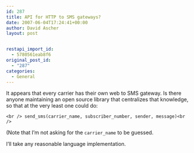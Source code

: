 ```yaml
---
id: 287
title: API for HTTP to SMS gateways?
date: 2007-06-04T17:24:41+00:00
author: David Ascher
layout: post


restapi_import_id:
  - 5780561eab8f6
original_post_id:
  - "287"
categories:
  - General
---
```

It appears that every carrier has their own web to SMS gateway. Is there anyone maintaining an open source library that centralizes that knowledge, so that at the very least one could do:

`<br />
  send_sms(carrier_name, subscriber_number, sender, message)<br />
` 

(Note that I&#8217;m not asking for the `carrier_name` to be guessed.

I&#8217;ll take any reasonable language implementation.